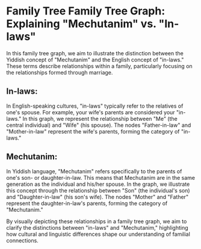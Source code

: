# Family Tree Family Tree Graph: Explaining "Mechutanim" vs. "In-laws"

In this family tree graph, we aim to illustrate the distinction between the Yiddish concept of "Mechutanim" and the English concept of "in-laws." These terms describe relationships within a family, particularly focusing on the relationships formed through marriage.

##   In-laws: 
In English-speaking cultures, "in-laws" typically refer to the relatives of one's spouse. For example, your wife's parents are considered your "in-laws." In this graph, we represent the relationship between "Me" (the central individual) and "Wife" (his spouse). The nodes "Father-in-law" and "Mother-in-law" represent the wife's parents, forming the category of "in-laws."

##   Mechutanim: 
In Yiddish language, "Mechutanim" refers specifically to the parents of one's son- or daughter-in-law. This means that Mechutanim are in the same generation as the individual and his/her spouse. In the graph, we illustrate this concept through the relationship between "Son" (the individual's son) and "Daughter-in-law" (his son's wife). The nodes "Mother" and "Father" represent the daughter-in-law's parents, forming the category of "Mechutanim."

By visually depicting these relationships in a family tree graph, we aim to clarify the distinctions between "in-laws" and "Mechutanim," highlighting how cultural and linguistic differences shape our understanding of familial connections.
